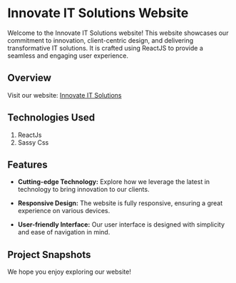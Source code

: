 # Innovate IT Solutions Website

Welcome to the Innovate IT Solutions website! This website showcases our commitment to innovation, client-centric design, and delivering transformative IT solutions. It is crafted using ReactJS to provide a seamless and engaging user experience.

## Overview

Visit our website: [Innovate IT Solutions](https://innovate-it-solutions-w8j7sig9e-kashishs-projects-bce60075.vercel.app/services)

## Technologies Used

1. ReactJs
2. Sassy Css

## Features

- **Cutting-edge Technology:** Explore how we leverage the latest in technology to bring innovation to our clients.
  
- **Responsive Design:** The website is fully responsive, ensuring a great experience on various devices.
  
- **User-friendly Interface:** Our user interface is designed with simplicity and ease of navigation in mind.

## Project Snapshots




We hope you enjoy exploring our website!




